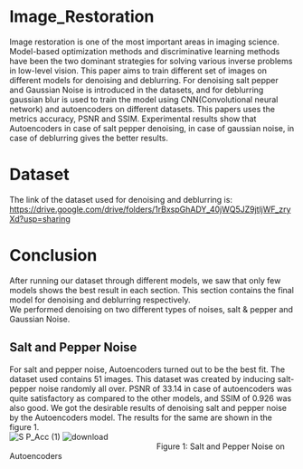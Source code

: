 # Image_Restoration
Image restoration is one of the most important areas in imaging science. Model-based optimization methods and discriminative learning methods have been the two dominant strategies for solving various inverse problems in low-level vision. This paper aims to train different set of images on different models for denoising and deblurring. For denoising salt pepper and Gaussian Noise is introduced in the datasets, and for deblurring gaussian blur is used to train the model using CNN(Convolutional neural network) and autoencoders on different datasets. This papers uses the metrics accuracy, PSNR and SSIM. Experimental results show that Autoencoders in case of salt pepper denoising,  in case of gaussian noise, in case of deblurring gives the better results.
<br/>
# Dataset
The link of the dataset used for denoising and deblurring is: https://drive.google.com/drive/folders/1rBxspGhADY_40jWQ5JZ9jtljWF_zryXd?usp=sharing
<br/>
# Conclusion
After running our dataset through different models, we saw that only few models shows the best result in each section. This section contains the final model for denoising and deblurring respectively.
<br/>
We performed denoising on two different types of noises, salt & pepper and Gaussian Noise.
## Salt and Pepper Noise
For salt and pepper noise, Autoencoders turned out to be the best fit. The dataset used contains 51 images. This dataset was created by inducing salt-pepper noise randomly all over. 
PSNR of 33.14 in case of autoencoders was quite satisfactory as compared to the other models, and SSIM of 0.926 was also good. 
We got the desirable results of denoising salt and pepper noise by the Autoencoders model. The results for the same are shown in the figure 1.
<br/>
![S P_Acc (1)](https://user-images.githubusercontent.com/88244007/140639361-f526c75d-072c-4d0a-8915-d814417f748f.png)
![download](https://user-images.githubusercontent.com/88244007/140639375-8e2e96a5-73fc-4b80-9b41-cbceff0826ff.png)
</br>
&nbsp;&nbsp;&nbsp;&nbsp;&nbsp;&nbsp;&nbsp;&nbsp;&nbsp;&nbsp;&nbsp;&nbsp;&nbsp;&nbsp;&nbsp;&nbsp;&nbsp;&nbsp;&nbsp;&nbsp;&nbsp;&nbsp;&nbsp;&nbsp;&nbsp;&nbsp;&nbsp;&nbsp;&nbsp;&nbsp;&nbsp;&nbsp;&nbsp;&nbsp;&nbsp;&nbsp;&nbsp;&nbsp;&nbsp;&nbsp;&nbsp;&nbsp;&nbsp;&nbsp;&nbsp;&nbsp;&nbsp;&nbsp;&nbsp;&nbsp;&nbsp;&nbsp;&nbsp;&nbsp;&nbsp;&nbsp;&nbsp;&nbsp;&nbsp;&nbsp;&nbsp;&nbsp;&nbsp;&nbsp;&nbsp;&nbsp;Figure 1:  Salt and Pepper Noise on Autoencoders
